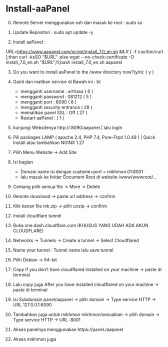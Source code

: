 # Install-aaPanel

0. Remote Server menggunakan ssh dan masuk ke root : sudo su

1. Update Repositori : sudo apt update -y

2. Install aaPanel : 

URL=https://www.aapanel.com/script/install_7.0_en.sh && if [ -f /usr/bin/curl ];then curl -ksSO "$URL" ;else wget --no-check-certificate -O install_7.0_en.sh "$URL";fi;bash install_7.0_en.sh aapanel

3. Do you want to install aaPanel to the /www directory now?(y/n): ( y  )

4. Ganti dan matikan service di Bawah ini : bt
	- mengganti username	: arthasa ( 6 )
	- mengganti password	: 081212 ( 5 )
	- mengganti port	: 8090 ( 8 )
	- mengganti security entrance ( 28 )
	- mematikan panel SSL	: Off ( 27 )
	- Restart aaPanel	: ( 1 )

5. kunjungi Websitenya http://<IP-SERVER>:8090/aapanel | lalu login

6. Pili packages LAMP ( apache 2.4, PHP 7.4, Pure-Ftpd 1.0.49 ) | Quick Install atau tambahkan NGINX 1.27

7. Pilih Menu Website -> Add Site

8. Isi bagian
	- Domain name	isi dengan custome+port = mikhmon.01:8001
	- lalu masuk ke folder Document Root di website /www/wwwroot/...

9. Centang pilih semua file -> More -> Delete

10. Remote download -> paste url address -> confirm

11. Klik kanan file mk.zip -> pilih unzip -> confirm

12. Install cloudflare tunnel

13. Buka one.dash.cloudflare.com (KHUSUS YANG UDAH ADA AKUN CLOUDFLARE)

14. Networks -> Tunnels -> Create a tunnel -> Select Cloudflared

15. Name your tunnel : Tunnel name <ISI BEBAS> lalu save tunnel

16. Pilih Debian -> 64-bit

17. Copy If you don’t have cloudflared installed on your machine -> paste di terminal

18. Lalu copy juga After you have installed cloudflared on your machine -> paste di terminal

19. Isi Subdomain panel/aapanel -> pilih domain -> Type service HTTP -> URL 127.0.0.1:8090

20. Tambahkan juga untuk mikhmon mikhmon/sesuaikan -> pilih domain -> Type service HTTP -> URL <IP-SERVER>:8001

21. Akses panelnya menggunakan https://panel.<DOMAIN>/aapanel

22. Akses mikhmon juga
